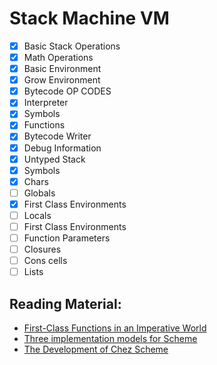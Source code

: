 ﻿# Stack Machine VM
- [X] Basic Stack Operations
- [X] Math Operations
- [X] Basic Environment
- [X] Grow Environment
- [X] Bytecode OP CODES
- [X] Interpreter
- [X] Symbols
- [X] Functions
- [X] Bytecode Writer
- [X] Debug Information
- [X] Untyped Stack
- [X] Symbols
- [X] Chars
- [ ] Globals
- [X] First Class Environments
- [ ] Locals
- [ ] First Class Environments
- [ ] Function Parameters
- [ ] Closures
- [ ] Cons cells
- [ ] Lists
## Reading Material:
- [First-Class Functions in an Imperative World](https://www.lua.org/doc/jucs17.pdf)
- [Three implementation models for Scheme](https://www.cs.unm.edu/~williams/cs491/three-imp.pdf)
- [The Development of Chez Scheme](https://www.cs.indiana.edu/~dyb/pubs/hocs.pdf)
